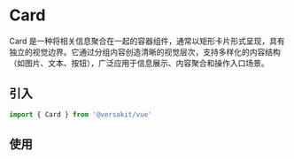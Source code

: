 # Card

Card 是一种将相关信息聚合在一起的容器组件，通常以矩形卡片形式呈现，具有独立的视觉边界。它通过分组内容创造清晰的视觉层次，支持多样化的内容结构（如图片、文本、按钮），广泛应用于信息展示、内容聚合和操作入口场景。

<Link link="https://versakit.github.io/Versakit-Vue/storybook/?path=/story/%E7%BB%84%E4%BB%B6-card-%E5%8D%A1%E7%89%87--basic"/>

## 引入

```typescript
import { Card } from '@versakit/vue'
```

## 使用

<demo vue="./example/index.vue" />
